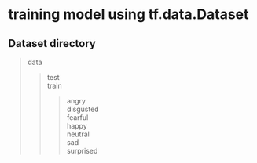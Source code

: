 # training model using tf.data.Dataset

## Dataset directory
>data
>>test  
>>train  
>>>angry  
>>>disgusted  
>>>fearful  
>>>happy  
>>>neutral  
>>>sad  
>>>surprised  
